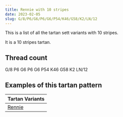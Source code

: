 ```yaml
---
title: Rennie with 10 stripes
date: 2023-02-05
slug: G/8/P6/G6/P6/G6/P54/K46/G58/K2/LN/12
---
```

This is a list of all the tartan sett variants with 10 stripes.

It is a 10 stripes tartan.


## Thread count
G/8 P6 G6 P6 G6 P54 K46 G58 K2 LN/12

## Examples of this tartan pattern

| Tartan Variants |
|---------------|
| [Rennie](/variants/g/8/p6/g6/p6/g6/p54/k46/g58/k2/ln/12-g008000-k000000-lne0e0e0-p800080)||
